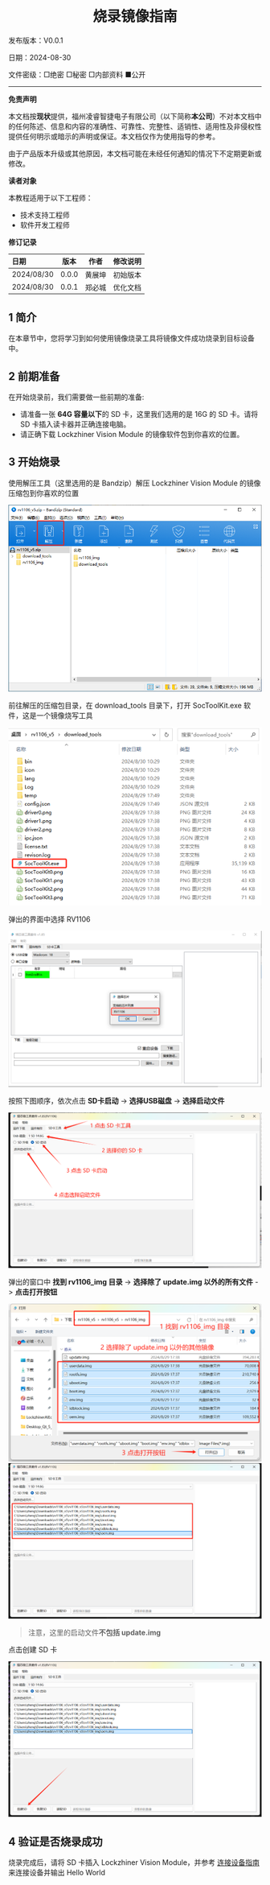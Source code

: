 <h1 align="center">烧录镜像指南</h1>

发布版本：V0.0.1

日期：2024-08-30

文件密级：□绝密 □秘密 □内部资料 ■公开  

---

**免责声明**  

本文档按**现状**提供，福州凌睿智捷电子有限公司（以下简称**本公司**）不对本文档中的任何陈述、信息和内容的准确性、可靠性、完整性、适销性、适用性及非侵权性提供任何明示或暗示的声明或保证。本文档仅作为使用指导的参考。  

由于产品版本升级或其他原因，本文档可能在未经任何通知的情况下不定期更新或修改。  

**读者对象**  

本教程适用于以下工程师：  

- 技术支持工程师  
- 软件开发工程师  

**修订记录**  

| **日期**   | **版本** | **作者** | **修改说明** |
| :--------- | -------- | -------- | ------------ |
| 2024/08/30 | 0.0.0    | 黄展坤     | 初始版本     |
| 2024/08/30 | 0.0.1    | 郑必城     | 优化文档     |

## 1 简介

在本章节中，您将学习到如何使用镜像烧录工具将镜像文件成功烧录到目标设备中。

## 2 前期准备

在开始烧录前，我们需要做一些前期的准备:

* 请准备一张 **64G 容量以下**的 SD 卡，这里我们选用的是 16G 的 SD 卡。请将 SD 卡插入读卡器并正确连接电脑。
* 请正确下载 Lockzhiner Vision Module 的镜像软件包到你喜欢的位置。

## 3 开始烧录

使用解压工具（这里选用的是 Bandzip）解压 Lockzhiner Vision Module 的镜像压缩包到你喜欢的位置

![](images/burn_image/zip.png)

前往解压的压缩包目录，在 download_tools 目录下，打开 SocToolKit.exe 软件，这是一个镜像烧写工具

![](images/burn_image/tools_dir.jpg)

弹出的界面中选择 RV1106

![](images/burn_image/select_toolkit.jpg)

按照下图顺序，依次点击 **SD卡启动** -> **选择USB磁盘**  -> **选择启动文件**

![](images/burn_image/select_image_0.png)

弹出的窗口中 **找到 rv1106_img 目录** -> **选择除了 update.img 以外的所有文件** -> **点击打开按钮**

![](images/burn_image/select_image_1.png)
![](images/burn_image/select_image_2.png)

> 注意，这里的启动文件**不包括 update.img**

点击创建 SD 卡

![](images/burn_image/create_sd.png)

## 4 验证是否烧录成功

烧录完成后，请将 SD 卡插入 Lockzhiner Vision Module，并参考 [连接设备指南](./connect_device_using_ssh.md) 来连接设备并输出 Hello World